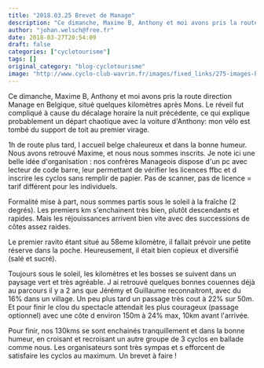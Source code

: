 ```yaml
---
title: "2018.03.25 Brevet de Manage"
description: "Ce dimanche, Maxime B, Anthony et moi avons pris la route direction Manage en Belgique, situé quelques kilomètres après Mons. Le réveil fut compliqué à cause du décalage horaire la nuit précédente, ce qui explique probablement un départ chaotique avec la voiture d'Anthony: mon vélo est tombé du support de toit au premier virage."
author: "johan.welsch@free.fr"
date: 2018-03-27T20:54:09
draft: false
categories: ["cyclotourisme"]
tags: []
original_category: "blog-cyclotourisme"
image: "http://www.cyclo-club-wavrin.fr/images/fixed_links/275-images-b8e2c11b-w918-h688-no.jpg"
---
```


Ce dimanche, Maxime B, Anthony et moi avons pris la route direction Manage en Belgique, situé quelques kilomètres après Mons. Le réveil fut compliqué à cause du décalage horaire la nuit précédente, ce qui explique probablement un départ chaotique avec la voiture d'Anthony: mon vélo est tombé du support de toit au premier virage.

<!--more-->

1h de route plus tard, l accueil belge chaleureux et dans la bonne humeur. Nous avons retrouvé Maxime, et nous nous sommes inscrits. Je note ici une belle idée d'organisation : nos confrères Manageois dispose d'un pc avec lecteur de code barre, leur permettant de vérifier les licences ffbc et d inscrire les cyclos sans remplir de papier. Pas de scanner, pas de licence = tarif différent pour les individuels.

Formalité mise à part, nous sommes partis sous le soleil à la fraîche (2 degrés). Les premiers km s'enchainent très bien, plutôt descendants et rapides. Mais les réjouissances arrivent bien vite avec des successions de côtes assez raides.

Le premier ravito étant situé au 58eme kilomètre, il fallait prévoir une petite réserve dans la poche. Heureusement, il était bien copieux et diversifié (salé et sucré).

Toujours sous le soleil, les kilomètres et les bosses se suivent dans un paysage vert et très agréable. J ai retrouvé quelques bonnes couennes déjà au parcours il y a 2 ans que Jérémy et Guillaume reconnaitront, avec du 16% dans un village. Un peu plus tard un passage très cout à 22% sur 50m. Et pour finir le clou du spectacle attendait les plus courageux (passage optionnel) avec une côte d environ 150m à 24% max, 10km avant l'arrivée.

Pour finir, nos 130kms se sont enchainés tranquillement et dans la bonne humeur, en croisant et recroisant un autre groupe de 3 cyclos en ballade comme nous. Les organisateurs sont très sympas et s efforcent de satisfaire les cyclos au maximum. Un brevet à faire !